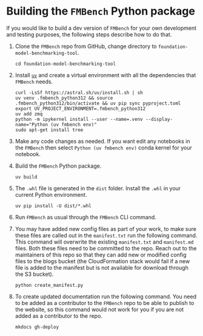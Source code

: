 # Building the `FMBench` Python package

If you would like to build a dev version of `FMBench` for your own development and testing purposes, the following steps describe how to do that.

1. Clone the `FMBench` repo from GitHub, change directory to `foundation-model-benchmarking-tool`.

    ```{.bashrc}
    cd foundation-model-benchmarking-tool
    ```

1. Install [`uv`](https://docs.astral.sh/uv/getting-started/) and create a virtual environment with all the dependencies that `FMBench` needs.
   
    ```{.bash}
    curl -LsSf https://astral.sh/uv/install.sh | sh
    uv venv .fmbench_python312 && source .fmbench_python312/bin/activate && uv pip sync pyproject.toml
    export UV_PROJECT_ENVIRONMENT=.fmbench_python312
    uv add zmq
    python -m ipykernel install --user --name=.venv --display-name="Python (uv fmbench env)"
    sudo apt-get install tree
    ```

1. Make any code changes as needed. If you want edit any notebooks in the `FMBench` then select `Python (uv fmbench env)` conda kernel for your notebook.

1. Build the `FMBench` Python package.

    ```{.bash}
    uv build
    ```

1. The `.whl` file is generated in the `dist` folder. Install the `.whl` in your current Python environment.

    ```{.bash}
    uv pip install -U dist/*.whl
    ```

1. Run `FMBench` as usual through the `FMBench` CLI command.

1. You may have added new config files as part of your work, to make sure these files are called out in the `manifest.txt` run the following command. This command will overwrite the existing `manifest.txt` and `manifest.md` files. Both these files need to be committed to the repo. Reach out to the maintainers of this repo so that they can add new or modified config files to the blogs bucket (the CloudFormation stack would fail if a new file is added to the manifest but is not available for download through the S3 bucket).

    ```{.bash}
    python create_manifest.py
    ```

1. To create updated documentation run the following command. You need to be added as a contributor to the `FMBench` repo to be able to publish to the website, so this command would not work for you if you are not added as a contributor to the repo.

    ```{.bash}
    mkdocs gh-deploy
    ```


